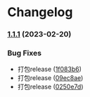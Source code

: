 # Changelog

### [1.1.1](https://github.com/or3ki/mr_plugins/compare/v1.1.0...v1.1.1) (2023-02-20)


### Bug Fixes

* 打包release ([1f083b6](https://github.com/or3ki/mr_plugins/commit/1f083b6dea9e325ea75c92b17ce17bd482c9a71f))
* 打包release ([09ec8ae](https://github.com/or3ki/mr_plugins/commit/09ec8aece4f77fc38fd78256272f17acaaec731b))
* 打包release ([0250e7d](https://github.com/or3ki/mr_plugins/commit/0250e7d7c281dec1db3a893c8d39215d6c0213e3))
